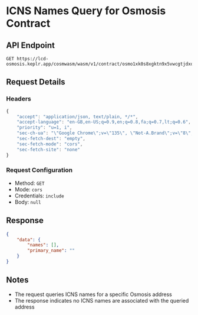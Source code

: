 # ICNS Names Query for Osmosis Contract

## API Endpoint
```
GET https://lcd-osmosis.keplr.app/cosmwasm/wasm/v1/contract/osmo1xk0s8xgktn9x5vwcgtjdxqzadg88fgn33p8u9cnpdxwemvxscvast52cdd/smart/eyJpY25zX25hbWVzIjp7ImFkZHJlc3MiOiJvc21vMXVlbGtuYWdwbjNrajlkZDNqMmZlaHdhdmNucHY5a3JtaDN2ZjA0In19
```

## Request Details
### Headers
```javascript
{
    "accept": "application/json, text/plain, */*",
    "accept-language": "en-GB,en-US;q=0.9,en;q=0.8,fa;q=0.7,lt;q=0.6",
    "priority": "u=1, i",
    "sec-ch-ua": "\"Google Chrome\";v=\"135\", \"Not-A.Brand\";v=\"8\", \"Chromium\";v=\"135\"",
    "sec-fetch-dest": "empty",
    "sec-fetch-mode": "cors",
    "sec-fetch-site": "none"
}
```

### Request Configuration
- Method: `GET`
- Mode: `cors`
- Credentials: `include`
- Body: `null`

## Response
```json
{
    "data": {
        "names": [],
        "primary_name": ""
    }
}
```

## Notes
- The request queries ICNS names for a specific Osmosis address
- The response indicates no ICNS names are associated with the queried address